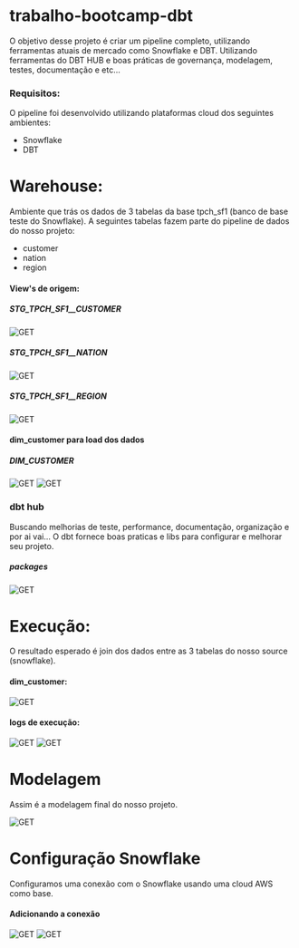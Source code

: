 # trabalho-bootcamp-dbt

O objetivo desse projeto é criar um pipeline completo, utilizando ferramentas atuais de mercado como Snowflake e DBT. Utilizando ferramentas do DBT HUB e boas práticas de governança, modelagem, testes, documentação e etc...

### Requisitos:

O pipeline foi desenvolvido utilizando plataformas cloud dos seguintes ambientes:

- Snowflake
- DBT

# Warehouse:
Ambiente que trás os dados de 3 tabelas da base tpch_sf1 (banco de base teste do Snowflake). 
A seguintes tabelas fazem parte do pipeline de dados do nosso projeto: 

- customer
- nation
- region

#### View's de origem:
   ##### STG_TPCH_SF1__CUSTOMER

![GET](images/customer.png)

   ##### STG_TPCH_SF1__NATION

![GET](images/nation.png)

   ##### STG_TPCH_SF1__REGION

![GET](images/region.png)


#### dim_customer para load dos dados 

   ##### DIM_CUSTOMER

![GET](images/dim_customer1.png)
![GET](images/dim_customer2.png)


### dbt hub
Buscando melhorias de teste, performance, documentação, organização e por ai vai... O dbt fornece boas praticas e libs para configurar e melhorar seu projeto.

   ##### packages 
![GET](images/packages_hub.png)
   


# Execução:
O resultado esperado é join dos dados entre as 3 tabelas do nosso source (snowflake).

#### dim_customer:
![GET](images/run-dim_customer.png)

#### logs de execução:
![GET](images/log-dim_customer1.png)
![GET](images/log-dim_customer2.png)


# Modelagem
Assim é a modelagem final do nosso projeto.

![GET](images/modelagem.png)


# Configuração Snowflake

Configuramos uma conexão com o Snowflake usando uma cloud AWS como base.

   #### Adicionando a conexão

![GET](images/snowflake1.png)
![GET](images/snowflake1.png)



